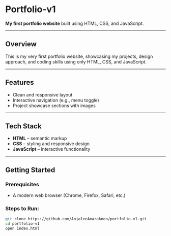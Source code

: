# Portfolio-v1

**My first portfolio website** built using HTML, CSS, and JavaScript.

---

##  Overview

This is my very first portfolio website, showcasing my projects, design approach, and coding skills using only HTML, CSS, and JavaScript.

---


##  Features

- Clean and responsive layout  
- Interactive navigation (e.g., menu toggle)  
- Project showcase sections with images  


---

##  Tech Stack

- **HTML** – semantic markup  
- **CSS** – styling and responsive design  
- **JavaScript** – interactive functionality

---

##  Getting Started

### Prerequisites
- A modern web browser (Chrome, Firefox, Safari, etc.)

### Steps to Run:
```bash
git clone https://github.com/AnjaleeAmarakoon/portfolio-v1.git
cd portfolio-v1
open index.html
